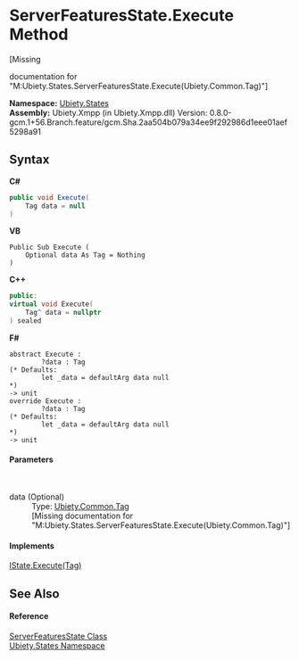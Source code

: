 # ServerFeaturesState.Execute Method 
 

\[Missing <summary> documentation for "M:Ubiety.States.ServerFeaturesState.Execute(Ubiety.Common.Tag)"\]

**Namespace:**&nbsp;<a href="20b8e647-a51d-e28e-4067-8a55aba73e08">Ubiety.States</a><br />**Assembly:**&nbsp;Ubiety.Xmpp (in Ubiety.Xmpp.dll) Version: 0.8.0-gcm.1+56.Branch.feature/gcm.Sha.2aa504b079a34ee9f292986d1eee01aef5298a91

## Syntax

**C#**<br />
``` C#
public void Execute(
	Tag data = null
)
```

**VB**<br />
``` VB
Public Sub Execute ( 
	Optional data As Tag = Nothing
)
```

**C++**<br />
``` C++
public:
virtual void Execute(
	Tag^ data = nullptr
) sealed
```

**F#**<br />
``` F#
abstract Execute : 
        ?data : Tag 
(* Defaults:
        let _data = defaultArg data null
*)
-> unit 
override Execute : 
        ?data : Tag 
(* Defaults:
        let _data = defaultArg data null
*)
-> unit 
```


#### Parameters
&nbsp;<dl><dt>data (Optional)</dt><dd>Type: <a href="aeb92aed-6e13-96e4-f864-d26234a205c1">Ubiety.Common.Tag</a><br />\[Missing <param name="data"/> documentation for "M:Ubiety.States.ServerFeaturesState.Execute(Ubiety.Common.Tag)"\]</dd></dl>

#### Implements
<a href="8a544e00-3b66-b849-1e5f-3ff523769af3">IState.Execute(Tag)</a><br />

## See Also


#### Reference
<a href="303d1faf-f50e-6701-adb0-266b770a61ea">ServerFeaturesState Class</a><br /><a href="20b8e647-a51d-e28e-4067-8a55aba73e08">Ubiety.States Namespace</a><br />